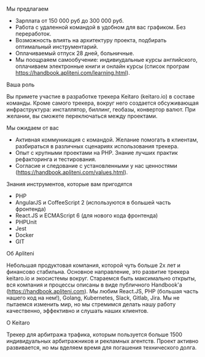 Мы предлагаем

- Зарплата от 150 000 руб до 300 000 руб.
- Работа с удаленной командой в удобном для вас графиком. Без переработок.
- Возможность влиять на архитектуру проекта, подбирать оптимальный инструментарий.
- Оплачиваемый отпуск 28 дней, больничные.
- Мы поощраяем самообучение: индивиудальные курсы английского, оплачиваем электронные книги и онлайн курсы (список програм https://handbook.apliteni.com/learning.html).

Ваша роль

Вы примете участие в разработке трекера Keitaro (keitaro.io) в составе команды. Кроме самого трекера, вокруг него создается обсуживающая инфраструктура: инсталлятор, биллинг, геобазы, конвертор валют. При желании, вы сможете переключаться между проектами.  

Мы ожидаем от вас

- Активная коммуникация с командой. Желание помогать в клиентам, разбираться в различных сценариях использования трекера.
- Опыт с крупными проектами на PHP. Знание лучших практик рефакторинга и тестирования. 
- Согласие и следование с установленными у нас ценностями (https://handbook.apliteni.com/values.html).

Знания инструментов, которые вам пригодятся

- PHP
- AngularJS и CoffeeScript 2 (используются в большей часть фронтенда)
- React.JS и ECMAScript 6 (для нового кода фронтенда)
- PHPUnit
- Jest
- Docker
- GIT

Об Apliteni

Небольшая продуктовая компания, которой чуть больше 2х лет и финансово стабильна. Основное направление, это развитие трекера keitaro.io и экосистемы вокруг. Стараемся быть максимально открыты, вся компания и процессы описаны в виде публичного Handbook'а (https://handbook.apliteni.com). Мы любим React.JS, PHP (большая часть нашего код на нем!), Golang, Kubernetes, Slack, Gitlab, Jira. Мы не пытаемся изменить мир, но мы стремимся делать нашу работу качественно, эффективно и слушать наших клиентов. 

О Keitaro

Трекер для арбитража трафика, которым пользуется больше 1500 индивидуальных арбитражников и рекламных агентств. Проект активно развивается, но мы вделяем время для погашения технического долга.
